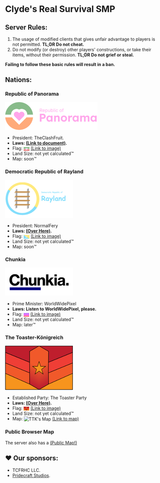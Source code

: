 # Clyde's Real Survival SMP

## Server Rules:
1. The usage of modified clients that gives unfair advantage to players is not permitted. **TL;DR Do not cheat.**
2. Do not modify (or destroy) other players' constructions, or take their items, without their permission. **TL;DR Do not grief or steal.**

**Failing to follow these basic rules will result in a ban.**

## Nations:

### Republic of Panorama
<img width="300px" alt="Banner of Republic of Panorama" src="./Nations/Republic%20of%20Panorama/Banner.svg">

- President: TheClashFruit.
- **Laws: [(Link to document)](./Nations/Republic%20of%20Panorama/Laws.md).**
- Flag: <img height="12px" alt="Flag of Republic of Panorama" style="vertical-align: middle;" src="./Nations/Republic%20of%20Panorama/Flag.svg"> [(Link to image)](./Nations/Republic%20of%20Panorama/Flag.svg)
- Land Size: not yet calculated™
- Map: soon™

### Democratic Republic of Rayland
<img width="220px" alt="Banner of the Democratic Republic of Rayland" src="./Nations/Democratic%20Republic%20of%20Rayland/bannre.png">


- President: NormalFery
- **Laws: [(Over Here)](./Nations/Democratic%20Republic%20of%20Rayland/Laws.md).**
- Flag: <img height="12px" alt="Flag of the Democratic Republic of Rayland" style="vertical-align: middle;" src="./Nations/Democratic%20Republic%20of%20Rayland/DRR_temp_flag.png"> [(Link to image)](./Nations/Democratic%20Republic%20of%20Rayland/DRR_temp_flag.png)
- Land Size: not yet calculated™
- Map: soon™ 

### Chunkia
<img width="220px" alt="Banner of Chunkia" src="./Nations/Chunkia/chunkiaBanner.png">


- Prime Minister: WorldWidePixel
- **Laws: Listen to WorldWidePixel, please.**
- Flag: <img height="12px" alt="Flag of Chunkia" style="vertical-align: middle;" src="./Nations/Chunkia/chunkia512.png"> [(Link to image)](./Nations/Chunkia/chunkia512.png)
- Land Size: not yet calculated™
- Map: later™ 

### The Toaster-Königreich
<img width="220px" alt="Banner of the Toaster-Königreich" src="./Nations/The%20Toaster-Königreich/The%20Toaster-Königreich%20Flag.png">


- Established Party: The Toaster Party
- **Laws: [(Over Here)](./Nations/The%20Toaster-Königreich/Laws.md).**
- Flag: <img height="12px" alt="Flag of the Toaster-Königreich" style="vertical-align: middle;" src="./Nations/The%20Toaster-Königreich/The%20Toaster-Königreich%20Flag.png"> [(Link to image)](./Nations/The%20Toaster-Königreich/The%20Toaster-Königreich%20Flag.png)
- Land Size: not yet calculated™
- Map: <img height="500px" alt="TTK's Map" style="vertical-align: middle;" src="./Nations/The%20Toaster-Königreich/Map%20of%20TTK.png"> [(Link to map)](./Nations/The%20Toaster-Königreich/Map%20of%20TTK.png)

### Public Browser Map

The server also has a [(Public Map!)](http://141.147.29.5:25582/#crss;flat;64,64,-60;0)

## ♥ Our sponsors:
- TCFRHC LLC.
- [Pridecraft Studios](https://pridecraft.gay).